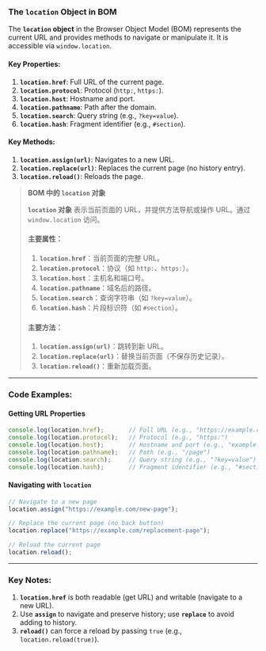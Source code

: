 ### The `location` Object in BOM

<audio src="..\..\mp3\The __`location.mp3"></audio>

The **`location` object** in the Browser Object Model (BOM) represents the current URL and provides methods to navigate or manipulate it. It is accessible via `window.location`.

#### **Key Properties**:
1. **`location.href`**: Full URL of the current page.  
2. **`location.protocol`**: Protocol (`http:`, `https:`).  
3. **`location.host`**: Hostname and port.  
4. **`location.pathname`**: Path after the domain.  
5. **`location.search`**: Query string (e.g., `?key=value`).  
6. **`location.hash`**: Fragment identifier (e.g., `#section`).

#### **Key Methods**:
1. **`location.assign(url)`**: Navigates to a new URL.  
2. **`location.replace(url)`**: Replaces the current page (no history entry).  
3. **`location.reload()`**: Reloads the page.

> **BOM 中的 `location` 对象**  
>
> <audio src="..\..\mp3\`location` 对象 表.mp3"></audio>
>
> **`location` 对象** 表示当前页面的 URL，并提供方法导航或操作 URL。通过 `window.location` 访问。  
>
> #### **主要属性**：
> 1. **`location.href`**：当前页面的完整 URL。  
> 2. **`location.protocol`**：协议（如 `http:`、`https:`）。  
> 3. **`location.host`**：主机名和端口号。  
> 4. **`location.pathname`**：域名后的路径。  
> 5. **`location.search`**：查询字符串（如 `?key=value`）。  
> 6. **`location.hash`**：片段标识符（如 `#section`）。  
> #### **主要方法**：
> 1. **`location.assign(url)`**：跳转到新 URL。  
> 2. **`location.replace(url)`**：替换当前页面（不保存历史记录）。  
> 3. **`location.reload()`**：重新加载页面。

---

### Code Examples:

#### **Getting URL Properties**
```javascript
console.log(location.href);       // Full URL (e.g., "https://example.com/page?key=value#section")
console.log(location.protocol);   // Protocol (e.g., "https:")
console.log(location.host);       // Hostname and port (e.g., "example.com")
console.log(location.pathname);   // Path (e.g., "/page")
console.log(location.search);     // Query string (e.g., "?key=value")
console.log(location.hash);       // Fragment identifier (e.g., "#section")
```

#### **Navigating with `location`**

<audio src="..\..\mp3\这段代码展示了如何使用loca.mp3"></audio>

```javascript
// Navigate to a new page
location.assign("https://example.com/new-page");

// Replace the current page (no back button)
location.replace("https://example.com/replacement-page");

// Reload the current page
location.reload();
```

---

### Key Notes:

<audio src="..\..\mp3\1. __`location .mp3"></audio>

1. **`location.href`** is both readable (get URL) and writable (navigate to a new URL).  
2. Use **`assign`** to navigate and preserve history; use **`replace`** to avoid adding to history.  
3. **`reload()`** can force a reload by passing `true` (e.g., `location.reload(true)`).